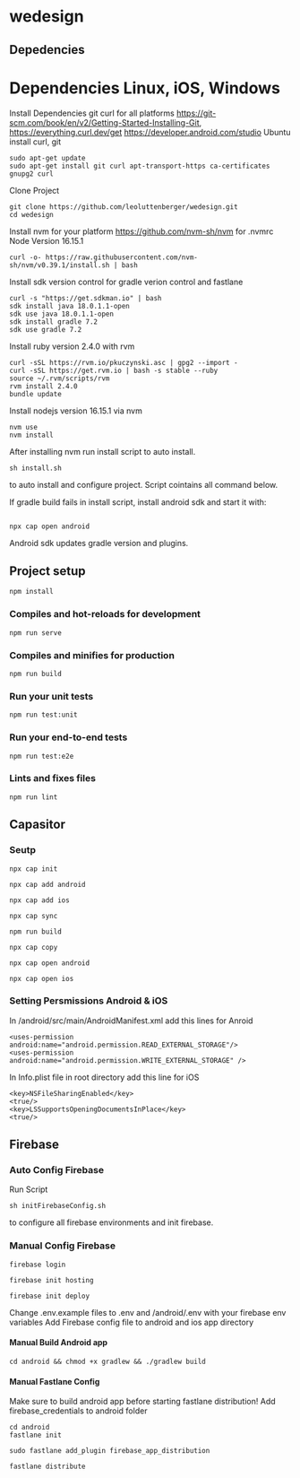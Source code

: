 # wedesign

## Depedencies

# Dependencies Linux, iOS, Windows

Install Dependencies git curl for all platforms https://git-scm.com/book/en/v2/Getting-Started-Installing-Git, https://everything.curl.dev/get
https://developer.android.com/studio
Ubuntu install curl, git

```
sudo apt-get update
sudo apt-get install git curl apt-transport-https ca-certificates gnupg2 curl
```

Clone Project

```
git clone https://github.com/leoluttenberger/wedesign.git
cd wedesign
```

Install nvm for your platform https://github.com/nvm-sh/nvm for .nvmrc Node Version 16.15.1

```
curl -o- https://raw.githubusercontent.com/nvm-sh/nvm/v0.39.1/install.sh | bash
```

Install sdk version control for gradle verion control and fastlane

```
curl -s "https://get.sdkman.io" | bash
sdk install java 18.0.1.1-open
sdk use java 18.0.1.1-open
sdk install gradle 7.2
sdk use gradle 7.2
```

Install ruby version 2.4.0 with rvm

```
curl -sSL https://rvm.io/pkuczynski.asc | gpg2 --import -
curl -sSL https://get.rvm.io | bash -s stable --ruby
source ~/.rvm/scripts/rvm
rvm install 2.4.0
bundle update

```

Install nodejs version 16.15.1 via nvm

```
nvm use
nvm install
```

After installing nvm run install script to auto install.
```
sh install.sh
```
to auto install and configure project. Script cointains all command below.

If gradle build fails in install script, install android sdk and start it with:
```

npx cap open android

```
Android sdk updates gradle version and plugins.


## Project setup

```
npm install
```

### Compiles and hot-reloads for development

```
npm run serve
```

### Compiles and minifies for production

```
npm run build
```

### Run your unit tests

```
npm run test:unit
```

### Run your end-to-end tests

```
npm run test:e2e
```

### Lints and fixes files

```
npm run lint
```

## Capasitor

### Seutp

```
npx cap init
```

```
npx cap add android
```

```
npx cap add ios
```

```
npx cap sync
```

```
npm run build
```

```
npx cap copy
```

```
npx cap open android
```

```
npx cap open ios
```

### Setting Persmissions Android & iOS

In /android/src/main/AndroidManifest.xml add this lines for Anroid

```
<uses-permission android:name="android.permission.READ_EXTERNAL_STORAGE"/>
<uses-permission android:name="android.permission.WRITE_EXTERNAL_STORAGE" />
```

In Info.plist file in root directory add this line for iOS

```
<key>NSFileSharingEnabled</key>
<true/>
<key>LSSupportsOpeningDocumentsInPlace</key>
<true/>
```

## Firebase

### Auto Config Firebase

Run Script

```
sh initFirebaseConfig.sh
```

to configure all firebase environments and init firebase.

### Manual Config Firebase

```
firebase login
```

```
firebase init hosting
```

```
firebase init deploy
```

Change .env.example files to .env and /android/.env with your firebase env variables
Add Firebase config file to android and ios app directory

#### Manual Build Android app

```
cd android && chmod +x gradlew && ./gradlew build
```

#### Manual Fastlane Config

Make sure to build android app before starting fastlane distribution!
Add firebase_credentials to android folder

```
cd android
fastlane init
```

```
sudo fastlane add_plugin firebase_app_distribution
```

```
fastlane distribute
```
